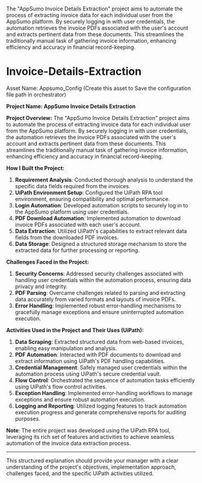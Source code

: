 The "AppSumo Invoice Details Extraction" project aims to automate the process of extracting invoice data for each individual user from the AppSumo platform. By securely logging in with user credentials, the automation retrieves the invoice PDFs associated with the user's account and extracts pertinent data from these documents. This streamlines the traditionally manual task of gathering invoice information, enhancing efficiency and accuracy in financial record-keeping.

# Invoice-Details-Extraction
Asset Name: 
Appsumo_Config (Create this asset to Save the configuration file path in orchestrator)

**Project Name: AppSumo Invoice Details Extraction**

**Project Overview:**
The "AppSumo Invoice Details Extraction" project aims to automate the process of extracting invoice data for each individual user from the AppSumo platform. By securely logging in with user credentials, the automation retrieves the invoice PDFs associated with the user's account and extracts pertinent data from these documents. This streamlines the traditionally manual task of gathering invoice information, enhancing efficiency and accuracy in financial record-keeping.

**How I Built the Project:**
1. **Requirement Analysis**: Conducted thorough analysis to understand the specific data fields required from the invoices.
2. **UiPath Environment Setup**: Configured the UiPath RPA tool environment, ensuring compatibility and optimal performance.
3. **Login Automation**: Developed automation scripts to securely log in to the AppSumo platform using user credentials.
4. **PDF Download Automation**: Implemented automation to download invoice PDFs associated with each user's account.
5. **Data Extraction**: Utilized UiPath's capabilities to extract relevant data fields from the downloaded PDF invoices.
6. **Data Storage**: Designed a structured storage mechanism to store the extracted data for further processing or reporting.

**Challenges Faced in the Project:**
1. **Security Concerns**: Addressed security challenges associated with handling user credentials within the automation process, ensuring data privacy and integrity.
2. **PDF Parsing**: Overcame challenges related to parsing and extracting data accurately from varied formats and layouts of invoice PDFs.
3. **Error Handling**: Implemented robust error-handling mechanisms to gracefully manage exceptions and ensure uninterrupted automation execution.

**Activities Used in the Project and Their Uses (UiPath):**
1. **Data Scraping**: Extracted structured data from web-based invoices, enabling easy manipulation and analysis.
2. **PDF Automation**: Interacted with PDF documents to download and extract information using UiPath's PDF handling capabilities.
3. **Credential Management**: Safely managed user credentials within the automation process using UiPath's secure credential vault.
4. **Flow Control**: Orchestrated the sequence of automation tasks efficiently using UiPath's flow control activities.
5. **Exception Handling**: Implemented error-handling workflows to manage exceptions and ensure robust automation execution.
6. **Logging and Reporting**: Utilized logging features to track automation execution progress and generate comprehensive reports for auditing purposes.

**Note**: The entire project was developed using the UiPath RPA tool, leveraging its rich set of features and activities to achieve seamless automation of the invoice data extraction process.

---

This structured explanation should provide your manager with a clear understanding of the project's objectives, implementation approach, challenges faced, and the specific UiPath activities utilized.
